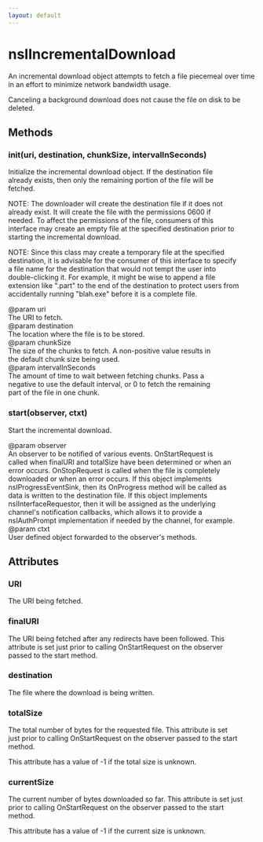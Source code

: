 ```yaml
---
layout: default
---
```


# nsIIncrementalDownload #
  
An incremental download object attempts to fetch a file piecemeal over time  
in an effort to minimize network bandwidth usage.  
  
Canceling a background download does not cause the file on disk to be  
deleted.  
  

## Methods ##

### init(uri, destination, chunkSize, intervalInSeconds) ###
  
Initialize the incremental download object.  If the destination file  
already exists, then only the remaining portion of the file will be  
fetched.  
  
NOTE: The downloader will create the destination file if it does not  
already exist.  It will create the file with the permissions 0600 if  
needed.  To affect the permissions of the file, consumers of this  
interface may create an empty file at the specified destination prior to  
starting the incremental download.  
  
NOTE: Since this class may create a temporary file at the specified  
destination, it is advisable for the consumer of this interface to specify  
a file name for the destination that would not tempt the user into  
double-clicking it.  For example, it might be wise to append a file  
extension like ".part" to the end of the destination to protect users from  
accidentally running "blah.exe" before it is a complete file.  
  
@param uri  
       The URI to fetch.  
@param destination  
       The location where the file is to be stored.  
@param chunkSize  
       The size of the chunks to fetch.  A non-positive value results in  
       the default chunk size being used.  
@param intervalInSeconds  
       The amount of time to wait between fetching chunks.  Pass a  
       negative to use the default interval, or 0 to fetch the remaining  
       part of the file in one chunk.  
  

### start(observer, ctxt) ###
  
Start the incremental download.  
  
@param observer  
       An observer to be notified of various events.  OnStartRequest is  
       called when finalURI and totalSize have been determined or when an  
       error occurs.  OnStopRequest is called when the file is completely  
       downloaded or when an error occurs.  If this object implements  
       nsIProgressEventSink, then its OnProgress method will be called as  
       data is written to the destination file.  If this object implements  
       nsIInterfaceRequestor, then it will be assigned as the underlying  
       channel's notification callbacks, which allows it to provide a  
       nsIAuthPrompt implementation if needed by the channel, for example.  
@param ctxt  
       User defined object forwarded to the observer's methods.  
  

## Attributes ##

### URI ###
  
The URI being fetched.  
  

### finalURI ###
  
The URI being fetched after any redirects have been followed.  This  
attribute is set just prior to calling OnStartRequest on the observer  
passed to the start method.  
  

### destination ###
  
The file where the download is being written.  
  

### totalSize ###
  
The total number of bytes for the requested file.  This attribute is set  
just prior to calling OnStartRequest on the observer passed to the start  
method.  
  
This attribute has a value of -1 if the total size is unknown.  
  

### currentSize ###
  
The current number of bytes downloaded so far.  This attribute is set just  
prior to calling OnStartRequest on the observer passed to the start  
method.  
  
This attribute has a value of -1 if the current size is unknown.  
  
